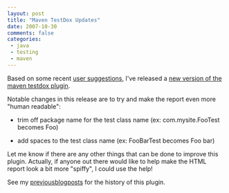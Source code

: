 ```yaml
---
layout: post
title: "Maven TestDox Updates"
date: 2007-10-30
comments: false
categories:
 - java
 - testing
 - maven
---
```


Based on some recent [user suggestions](http://jira.codehaus.org/browse/MOJO-681), I've released a [new version of the maven testdox plugin](http://maven.codecrate.com/com/codecrate/maven/plugins/testdox-maven-plugin/).

   
   
Notable changes in this release are to try and make the report even more "human readable":

   
   
  - trim off package name for the test class name (ex: com.mysite.FooTest becomes Foo)

   
  - add spaces to the test class name (ex: FooBarTest becomes Foo bar)

   
   
   
Let me know if there are any other things that can be done to improve this plugin. Actually, if anyone out there would like to help make the HTML report look a bit more "spiffy", I could use the help!

   
   
See my [previous](http://jroller.com/wireframe/entry/running_code_doesn_t_lie)[blog](http://www.jroller.com/wireframe/entry/testdox_maven_plugin)[posts](http://www.jroller.com/wireframe/entry/official_testdox_maven_plugin_release) for the history of this plugin.

   

